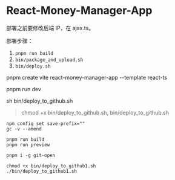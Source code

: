 # React-Money-Manager-App

部署之前要修改后端 IP，在 ajax.ts。

部署步骤：
1. `pnpm run build`
2. `bin/package_and_upload.sh`
3. `bin/deploy.sh`

pnpm create vite react-money-manager-app --template react-ts

pnpm run dev


sh bin/deploy_to_github.sh


> chmod +x bin/deploy_to_github.sh, bin/deploy_to_github.sh

```
npm config set save-prefix=""
gc -v --amend
```

```
pnpm run build
pnpm run preview
```

```
pnpm i -g git-open
```

```
chmod +x bin/deploy_to_github1.sh
./bin/deploy_to_github1.sh
```